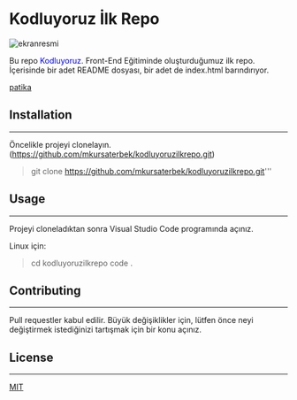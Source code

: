 # Kodluyoruz İlk Repo

![ekranresmi](https://picsum.photos/id/69/600/300)

Bu repo <span style="color:blue"> Kodluyoruz</span>. Front-End Eğitiminde oluşturduğumuz ilk repo. İçerisinde bir adet README dosyası, bir adet de index.html barındırıyor.


[patika](https://app.patika.dev/courses/git/markdown-nedir-nasil-kullaniriz-)

## Installation
------------------------------------

Öncelikle projeyi clonelayın. (https://github.com/mkursaterbek/kodluyoruzilkrepo.git)


>git clone https://github.com/mkursaterbek/kodluyoruzilkrepo.git'''

## Usage    
----------------------------
Projeyi cloneladıktan sonra Visual Studio Code programında açınız.

Linux için:
>cd kodluyoruzilkrepo code .

## Contributing
-------------------------
Pull requestler kabul edilir. Büyük değişiklikler için, lütfen önce neyi değiştirmek istediğinizi tartışmak için bir konu açınız.

## License
-----------------------------
[MIT](https://choosealicense.com/licenses/mit/)

    